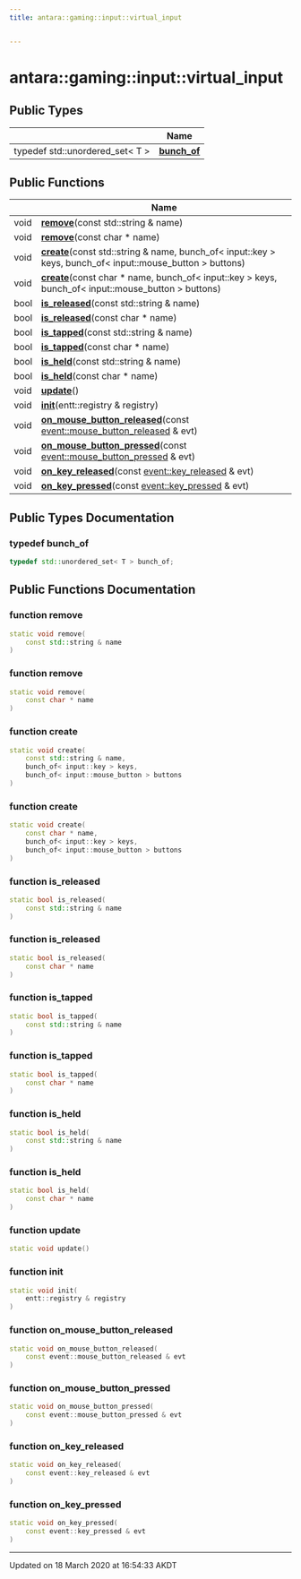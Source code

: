 ```yaml
---
title: antara::gaming::input::virtual_input


---
```


# antara::gaming::input::virtual_input













## Public Types

|                | Name           |
| -------------- | -------------- |
| typedef std::unordered_set< T > | **[bunch_of](Classes/classantara_1_1gaming_1_1input_1_1virtual__input.md#typedef-bunch_of)**  |


## Public Functions

|                | Name           |
| -------------- | -------------- |
| void | **[remove](Classes/classantara_1_1gaming_1_1input_1_1virtual__input.md#function-remove)**(const std::string & name)  |
| void | **[remove](Classes/classantara_1_1gaming_1_1input_1_1virtual__input.md#function-remove)**(const char * name)  |
| void | **[create](Classes/classantara_1_1gaming_1_1input_1_1virtual__input.md#function-create)**(const std::string & name, bunch_of< input::key > keys, bunch_of< input::mouse_button > buttons)  |
| void | **[create](Classes/classantara_1_1gaming_1_1input_1_1virtual__input.md#function-create)**(const char * name, bunch_of< input::key > keys, bunch_of< input::mouse_button > buttons)  |
| bool | **[is_released](Classes/classantara_1_1gaming_1_1input_1_1virtual__input.md#function-is_released)**(const std::string & name)  |
| bool | **[is_released](Classes/classantara_1_1gaming_1_1input_1_1virtual__input.md#function-is_released)**(const char * name)  |
| bool | **[is_tapped](Classes/classantara_1_1gaming_1_1input_1_1virtual__input.md#function-is_tapped)**(const std::string & name)  |
| bool | **[is_tapped](Classes/classantara_1_1gaming_1_1input_1_1virtual__input.md#function-is_tapped)**(const char * name)  |
| bool | **[is_held](Classes/classantara_1_1gaming_1_1input_1_1virtual__input.md#function-is_held)**(const std::string & name)  |
| bool | **[is_held](Classes/classantara_1_1gaming_1_1input_1_1virtual__input.md#function-is_held)**(const char * name)  |
| void | **[update](Classes/classantara_1_1gaming_1_1input_1_1virtual__input.md#function-update)**()  |
| void | **[init](Classes/classantara_1_1gaming_1_1input_1_1virtual__input.md#function-init)**(entt::registry & registry)  |
| void | **[on_mouse_button_released](Classes/classantara_1_1gaming_1_1input_1_1virtual__input.md#function-on_mouse_button_released)**(const [event::mouse_button_released](Classes/structantara_1_1gaming_1_1event_1_1mouse__button__released.md) & evt)  |
| void | **[on_mouse_button_pressed](Classes/classantara_1_1gaming_1_1input_1_1virtual__input.md#function-on_mouse_button_pressed)**(const [event::mouse_button_pressed](Classes/structantara_1_1gaming_1_1event_1_1mouse__button__pressed.md) & evt)  |
| void | **[on_key_released](Classes/classantara_1_1gaming_1_1input_1_1virtual__input.md#function-on_key_released)**(const [event::key_released](Classes/structantara_1_1gaming_1_1event_1_1key__released.md) & evt)  |
| void | **[on_key_pressed](Classes/classantara_1_1gaming_1_1input_1_1virtual__input.md#function-on_key_pressed)**(const [event::key_pressed](Classes/structantara_1_1gaming_1_1event_1_1key__pressed.md) & evt)  |










## Public Types Documentation

### typedef bunch_of

```cpp
typedef std::unordered_set< T > bunch_of;
```






























## Public Functions Documentation

### function remove

```cpp
static void remove(
    const std::string & name
)
```




























### function remove

```cpp
static void remove(
    const char * name
)
```




























### function create

```cpp
static void create(
    const std::string & name,
    bunch_of< input::key > keys,
    bunch_of< input::mouse_button > buttons
)
```




























### function create

```cpp
static void create(
    const char * name,
    bunch_of< input::key > keys,
    bunch_of< input::mouse_button > buttons
)
```




























### function is_released

```cpp
static bool is_released(
    const std::string & name
)
```




























### function is_released

```cpp
static bool is_released(
    const char * name
)
```




























### function is_tapped

```cpp
static bool is_tapped(
    const std::string & name
)
```




























### function is_tapped

```cpp
static bool is_tapped(
    const char * name
)
```




























### function is_held

```cpp
static bool is_held(
    const std::string & name
)
```




























### function is_held

```cpp
static bool is_held(
    const char * name
)
```




























### function update

```cpp
static void update()
```




























### function init

```cpp
static void init(
    entt::registry & registry
)
```




























### function on_mouse_button_released

```cpp
static void on_mouse_button_released(
    const event::mouse_button_released & evt
)
```




























### function on_mouse_button_pressed

```cpp
static void on_mouse_button_pressed(
    const event::mouse_button_pressed & evt
)
```




























### function on_key_released

```cpp
static void on_key_released(
    const event::key_released & evt
)
```




























### function on_key_pressed

```cpp
static void on_key_pressed(
    const event::key_pressed & evt
)
```


































-------------------------------

Updated on 18 March 2020 at 16:54:33 AKDT
